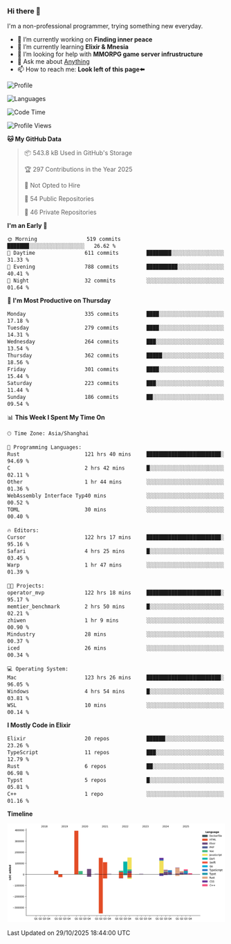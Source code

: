 ### Hi there 👋

I'm a non-professional programmer, trying something new everyday.

<!--
**dyzdyz010/dyzdyz010** is a ✨ _special_ ✨ repository because its `README.md` (this file) appears on your GitHub profile.
-->

- 🔭 I’m currently working on **Finding inner peace**
- 🌱 I’m currently learning **Elixir & Mnesia**
- 🤔 I’m looking for help with **MMORPG game server infrustructure**
- 💬 Ask me about [Anything](https://github.com/dyzdyz010/dyzdyz010/issues)
- 📫 How to reach me: **Look left of this page⬅️**

<!-- - 👯 I’m looking to collaborate on
- 😄 Pronouns: ...
- ⚡ Fun fact: ...
 -->
 
![Profile](https://github-readme-stats.vercel.app/api?username=dyzdyz010&count_private=true&show_icons=true&theme=dracula)

![Languages](https://github-readme-stats.vercel.app/api/top-langs/?username=dyzdyz010&layout=compact&theme=dracula)

<!--START_SECTION:waka-->
![Code Time](http://img.shields.io/badge/Code%20Time-2%2C267%20hrs%2041%20mins-blue)

![Profile Views](http://img.shields.io/badge/Profile%20Views-0-blue)

**🐱 My GitHub Data** 

> 📦 543.8 kB Used in GitHub's Storage 
 > 
> 🏆 297 Contributions in the Year 2025
 > 
> 🚫 Not Opted to Hire
 > 
> 📜 54 Public Repositories 
 > 
> 🔑 46 Private Repositories 
 > 
**I'm an Early 🐤** 

```text
🌞 Morning                519 commits         ███████░░░░░░░░░░░░░░░░░░   26.62 % 
🌆 Daytime                611 commits         ████████░░░░░░░░░░░░░░░░░   31.33 % 
🌃 Evening                788 commits         ██████████░░░░░░░░░░░░░░░   40.41 % 
🌙 Night                  32 commits          ░░░░░░░░░░░░░░░░░░░░░░░░░   01.64 % 
```
📅 **I'm Most Productive on Thursday** 

```text
Monday                   335 commits         ████░░░░░░░░░░░░░░░░░░░░░   17.18 % 
Tuesday                  279 commits         ████░░░░░░░░░░░░░░░░░░░░░   14.31 % 
Wednesday                264 commits         ███░░░░░░░░░░░░░░░░░░░░░░   13.54 % 
Thursday                 362 commits         █████░░░░░░░░░░░░░░░░░░░░   18.56 % 
Friday                   301 commits         ████░░░░░░░░░░░░░░░░░░░░░   15.44 % 
Saturday                 223 commits         ███░░░░░░░░░░░░░░░░░░░░░░   11.44 % 
Sunday                   186 commits         ██░░░░░░░░░░░░░░░░░░░░░░░   09.54 % 
```


📊 **This Week I Spent My Time On** 

```text
🕑︎ Time Zone: Asia/Shanghai

💬 Programming Languages: 
Rust                     121 hrs 40 mins     ████████████████████████░   94.69 % 
C                        2 hrs 42 mins       █░░░░░░░░░░░░░░░░░░░░░░░░   02.11 % 
Other                    1 hr 44 mins        ░░░░░░░░░░░░░░░░░░░░░░░░░   01.36 % 
WebAssembly Interface Typ40 mins             ░░░░░░░░░░░░░░░░░░░░░░░░░   00.52 % 
TOML                     30 mins             ░░░░░░░░░░░░░░░░░░░░░░░░░   00.40 % 

🔥 Editors: 
Cursor                   122 hrs 17 mins     ████████████████████████░   95.16 % 
Safari                   4 hrs 25 mins       █░░░░░░░░░░░░░░░░░░░░░░░░   03.45 % 
Warp                     1 hr 47 mins        ░░░░░░░░░░░░░░░░░░░░░░░░░   01.39 % 

🐱‍💻 Projects: 
operator_mvp             122 hrs 18 mins     ████████████████████████░   95.17 % 
memtier_benchmark        2 hrs 50 mins       █░░░░░░░░░░░░░░░░░░░░░░░░   02.21 % 
zhiwen                   1 hr 9 mins         ░░░░░░░░░░░░░░░░░░░░░░░░░   00.90 % 
Mindustry                28 mins             ░░░░░░░░░░░░░░░░░░░░░░░░░   00.37 % 
iced                     26 mins             ░░░░░░░░░░░░░░░░░░░░░░░░░   00.34 % 

💻 Operating System: 
Mac                      123 hrs 26 mins     ████████████████████████░   96.05 % 
Windows                  4 hrs 54 mins       █░░░░░░░░░░░░░░░░░░░░░░░░   03.81 % 
WSL                      10 mins             ░░░░░░░░░░░░░░░░░░░░░░░░░   00.14 % 
```

**I Mostly Code in Elixir** 

```text
Elixir                   20 repos            ██████░░░░░░░░░░░░░░░░░░░   23.26 % 
TypeScript               11 repos            ███░░░░░░░░░░░░░░░░░░░░░░   12.79 % 
Rust                     6 repos             ██░░░░░░░░░░░░░░░░░░░░░░░   06.98 % 
Typst                    5 repos             █░░░░░░░░░░░░░░░░░░░░░░░░   05.81 % 
C++                      1 repo              ░░░░░░░░░░░░░░░░░░░░░░░░░   01.16 % 
```



**Timeline**

![Lines of Code chart](https://raw.githubusercontent.com/dyzdyz010/dyzdyz010/master/assets/bar_graph.png)


 Last Updated on 29/10/2025 18:44:00 UTC
<!--END_SECTION:waka-->

